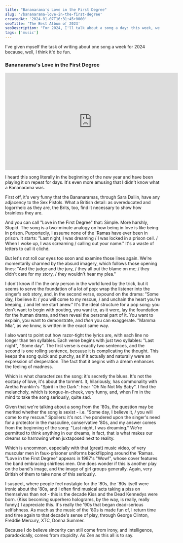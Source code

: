 ```yaml
---
title: "Bananarama's Love in the First Degree"
slug: '/bananarama-love-in-the-first-degree'
createdAt: '2024-01-07T16:31:45+0000'
seoTitle: 'The Best Album of 2023'
seoDescription: "For 2024, I'll talk about a song a day: this week, we'll talk about the Bananarama's 1987 song, Love in the First Degree."
tags: ['music']
---
```


I've given myself the task of writing about one song a week for 2024 because, well, I think it'd be fun.

### Bananarama's Love in the First Degree

<iframe width="560" height="315" src="https://www.youtube.com/embed/prGhk_Gvzwo?si=FPy-oTOekRVO745S" title="YouTube video player" frameborder="0" allow="accelerometer; autoplay; clipboard-write; encrypted-media; gyroscope; picture-in-picture; web-share" allowfullscreen></iframe>

I heard this song literally in the beginning of the new year and have been playing it on repeat for days. It's even more amusing that I didn't know what a Bananarama was.

First off, it's very funny that the Bananaramas, through Sara Dallin, have any adjacency to the Sex Pistols. What a British detail: as overeducated and logorrheic as they are, the Brits, too, find it necessary to show how brainless they are.

And you can call "Love in the First Degree" that: Simple. More harshly, Stupid. The song is a two-minute analogy on how being in love is like being in prison. Purportedly, I assume none of the 'Ramas have ever been in prison. It starts: "Last night, I was dreaming / I was locked in a prison cell. / When I woke up, I was screaming / calling out your name." It's a waste of letters to call it cliché.

But let's not roll our eyes too soon and examine those lines again. We're momentarily charmed by the absurd imagery, which follows those opening lines: "And the judge and the jury, / they all put the blame on me; / they didn't care for my story, / they wouldn't hear my plea."

I don't know if I'm the only person in the world lured by the trick, but it seems to serve the foundation of a lot of pop: wrap the listener into the singer's sob story, and, in the second verse, expound on the drama: "Some day, I believe it: / you will come to my rescue, / and unchain the heart you're keeping, / and let me start anew." It's the ideal structure for a pop song: you don't want to begin with pouting, you want to, as it were, lay the foundation for the human drama, and then reveal the personal part of it. You want to explain, you want to demonstrate, and _then_ you can exaggerate. "Mamma Mia", as we know, is written in the exact same way.

I also want to point out how razor-tight the lyrics are, with each line no longer than ten syllables. Each verse begins with just two syllables: "Last night", "Some day". The first verse is exactly two sentences, and the second is one rolling sentence, because it is complicating the thought. This keeps the song quick and punchy, as if it actually and naturally were an expression of desperation. The fact that it begins with a dream enhances the feeling of madness.

Which is what characterizes the song: it's secretly the blues. It's not the ecstasy of love, it's about the torment. It, hilariously, has commonality with Aretha Franklin's "Spirit in the Dark": hear "Oh No Not My Baby". I find the melancholy, which is tongue-in-cheek, very funny, and, when I'm in the mind to take the song seriously, quite sad.

Given that we're talking about a song from the '80s, the question may be merited whether the song is sexist - i.e. "Some day, I believe it, / you will come to my rescue." Spoilers: it's not. I've pondered upon the singer's need for a protector in the masculine, conservative '80s, and my answer comes from the beginning of the song: "Last night, I was dreaming." We're permitted to think anything in our dreams, in fact, that is what makes our dreams so harrowing when juxtaposed next to reality.

Which is uncommon, especially with that (great) music video, of very muscular men in faux-prisoner uniforms backflipping around the 'Ramas. "Love in the First Degree" appears in 1987's "Wow!", whose cover features the band embracing shirtless men. One does wonder if this is another play on the band's image, and the image of girl groups generally. Again, very British of them to take none of this seriously.

I suspect, where people feel nostalgic for the '80s, the '80s itself were ironic about the '80s, and I often find musical acts taking a piss on themselves than not - this is the decade Kiss and the Dead Kennedys were born. (Kiss becoming superhero holograms, by the way, is really, really funny.) I appreciate this. It's really the '90s that began dead-serious selfishness. As much as the music of the '80s is made fun of, I return time and time again to that decade's sense of play, through George Clinton, Freddie Mercury, XTC, Donna Summer.

Because I do believe sincerity can still come from irony, and intelligence, paradoxically, comes from stupidity. As Zen as this all is to say.
